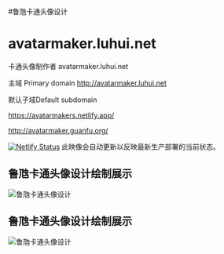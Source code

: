 #鲁虺卡通头像设计

# avatarmaker.luhui.net
卡通头像制作者 avatarmaker.luhui.net




主域 Primary domain
http://avatarmaker.luhui.net

默认子域Default subdomain

https://avatarmakers.netlify.app/


http://avatarmaker.guanfu.org/



[![Netlify Status](https://api.netlify.com/api/v1/badges/587c2d01-33a1-4904-bd91-37089373adb9/deploy-status)](https://app.netlify.com/sites/avatarmakers/deploys)
此映像会自动更新以反映最新生产部署的当前状态。




## 鲁虺卡通头像设计绘制展示
![鲁虺卡通头像设计](http://avatarmaker.guanfu.org/鲁虺卡通头像设计avatarmaker.luhui.net截图_20220801074726.jpg)



## 鲁虺卡通头像设计绘制展示
![鲁虺卡通头像设计](http://avatarmaker.guanfu.org/鲁虺卡通头像设计avatarmaker.luhui.net截图_20220801074753.jpg)





